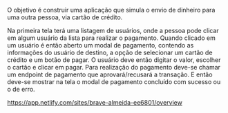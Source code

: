 O objetivo é construir uma aplicação que simula o envio de dinheiro para uma outra pessoa, via cartão de crédito.


Na primeira tela terá uma listagem de usuários, onde a pessoa pode clicar em algum usuário da lista para realizar o pagamento. 
Quando clicado em um usuário é então aberto um modal de pagamento, contendo as informações do usuário de destino,
 a opção de selecionar um cartão de crédito e um botão de pagar. O usuário deve então digitar o valor, escolher o cartão e clicar em pagar. 
 Para realização do pagamento deve-se chamar um endpoint de pagamento que aprovará/recusará a transação. E então deve-se mostrar na tela o modal de pagamento concluído com sucesso ou o de erro.
 
 https://app.netlify.com/sites/brave-almeida-ee6801/overview
 

